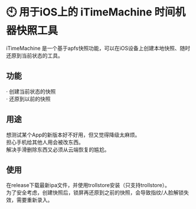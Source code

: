 # 🕙 用于iOS上的 iTimeMachine 时间机器快照工具
iTimeMachine 是一个基于apfs快照功能，可以在iOS设备上创建本地快照、随时还原到当前状态的工具。
## 功能
· 创建当前状态的快照        
· 还原到以前的快照    
## 用途
想测试某个App的新版本好不好用，但又觉得降级太麻烦。      
担心手机给其他人用会被改东西。     
解决手滑删除东西又必须从云端恢复的尴尬。      
## 使用
在release下载最新ipa文件，并使用trollstore安装（只支持trollstore）。         
为了安全考虑，创建快照后，锁屏再还原到之前的快照，会导致指纹/人脸解锁失效，需要重新录入。
